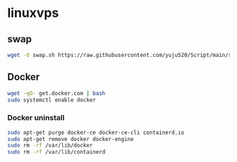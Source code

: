# linuxvps

## swap
```bash
wget -O swap.sh https://raw.githubusercontent.com/yuju520/Script/main/swap.sh && chmod +x swap.sh && clear && ./swap.sh
```

## Docker
```bash
wget -qO- get.docker.com | bash
sudo systemctl enable docker
```

### Docker uninstall
```bash
sudo apt-get purge docker-ce docker-ce-cli containerd.io
sudo apt-get remove docker docker-engine
sudo rm -rf /var/lib/docker
sudo rm -rf /var/lib/containerd
```